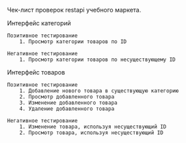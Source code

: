 Чек-лист проверок restapi учебного маркета.

Интерфейс категорий

	Позитивное тестирование
		1. Просмотр категории товаров по ID

	Негативное тестирование
		1. Просмотр категории товаров по несуществующему ID
		
Интерфейс товаров
	
	Позитивное тестирование
		1. Добавление нового товара в существующую категорию
		2. Просмотр добавленного товара
		3. Изменение добавленного товара
		4. Удаление добавленного товара	
	
	Негативное тестирование
		1. Изменение товара, используя несуществующий ID		
		2. Просмотр товара, используя несуществующий ID
